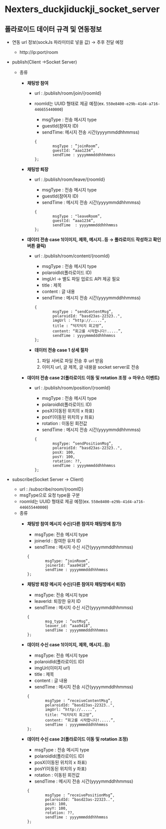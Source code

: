 # Nexters_duckjiduckji_socket_server

## **폴라로이드 데이터 규격 및 연동정보**

- 연동 url 정보(sockJs 파라미터로 넣을 값) → 추후 전달 예정
    - http://ip:port/room
- publish(Client →Socket Server)
    - 종류
        - **채팅방 참여**
            - url : /publish/room/join/{roomId}
            - roomId는 UUID 형태로 제공 예정(ex. `550e8400-e29b-41d4-a716-446655440000`)
                - msgType : 전송 메시지 type
                - guestId(참여자 ID)
                - sendTime: 메시지 전송 시간(yyyymmddhhmmss)
                
                ```
                {
                	    msgType : ”joinRoom”,
                		guestId: “aaa1234”,
                		sendTime : yyyymmmdddhhhmmss        
                };
                ```
                
        - **채팅방 퇴장**
            - url : /publish/room/leave/{roomId}
                - msgType : 전송 메시지 type
                - guestId(참여자 ID)
                - sendTime  : 메시지 전송 시간(yyyymmddhhmmss)
                
                ```
                {
                	 	msgType : "leaveRoom”,
                	    guestId: “aaa1234”,
                	    sendTime  : yyyymmmdddhhhmmss        
                };
                ```
                
        - **데이터 전송 case 1(이미지, 제목, 메시지..등 → 폴라로이드 작성하고 확인버튼 클릭)**
            - url : /publish/room/content/{roomId}
                - msgType : 전송 메시지 type
                - polaroidId(폴라로이드 ID)
                - imgUrl → 별도 파일 업로드 API 제공 필요
                - title : 제목
                - content : 글 내용
                - sendTime : 메시지 전송 시간(yyyymmddhhmmss)
                
                ```
                {
                		msgType : ”sendContentMsg”,
                	    polaroidId: “basd23as-22323..",
                	    imgUrl : “http://.....”,
                		title : “덕지덕지 회고방”,
                		content: “회고를 시작합니다!.....”,
                		sendTime : yyyymmmdddhhhmmss        
                };
                ```
                
            - **데이터 전송 case 1 상세 절차**
                1. 파일 서버로 파일 전송 후 url 받음
                2. 이미지 url, 글 제목, 글 내용을 socket server로 전송
        
         
        
        - **데이터 전송 case 2(폴라로이드 이동 및 rotation 조정 → 마우스 이벤트)**
            - url : /publish/room/position/{roomId}
                - msgType : 전송 메시지 type
                - polaroidId(폴라로이드 ID)
                - posX(이동된 위치의 x 좌표)
                - posY(이동된 위치의 y 좌표)
                - rotation : 이동된 회전값
                - sendTime : 메시지 전송 시간(yyyymmddhhmmss)
                
                ```
                {
                		msgType: ”sendPositionMsg”,
                	    polaroidId: “basd23as-22323..",
                	    posX: 100,
                 	    posY: 100,
                		rotation: ??,
                		sendTime : yyyymmmdddhhhmmss        
                };
                ```
                

- subscribe(Socket Server → Client)
    - url : /subscribe/room/{roomID}
    - msgType으로 요청 type을 구분
    - roomId는 UUID 형태로 제공 예정(ex. `550e8400-e29b-41d4-a716-446655440000`)
    - 종류
        - **채팅방 참여 메시지 수신(다른 참여자 채팅방에 참가)**
            - msgType: 전송 메시지 type
            - joinerId :  참여한 유저 ID
            - sendTime : 메시지 수신 시간(yyyymmddhhmmss)
            
            ```
            {
            		msgType: ”joinRoom”,
            	    joinerId: “aaa9418”,
            		sendTime : yyyymmmdddhhhmmss        
            };
            ```
            
        - **채팅방 퇴장 메시지 수신(다른 참여자 채팅방에서 퇴장)**
            - msgType: 전송 메시지 type
            - leaverId:  퇴장한 유저 ID
            - sendTime : 메시지 수신 시간(yyyymmddhhmmss)
            
            ```
            {
            	    msg_type : ”outMsg”,
            		leaver_id: “aaa9418”,
            		sendTime : yyyymmmdddhhhmmss        
            };
            ```
            
        - **데이터 수신 case 1(이미지, 제목, 메시지..등)**
            - msgType: 전송 메시지 type
            - polaroidId(폴라로이드 ID)
            - imgUrl(이미지 url)
            - title : 제목
            - content : 글 내용
            - sendTime : 메시지 전송 시간(yyyymmddhhmmss)
            
            ```
            {
            		msgType : ”receiveContentMsg”,
            		polaroidId: “basd23as-22323..",
            		imgUrl: “http://.....”,
            		title: “덕지덕지 회고방”,
            		content: “회고를 시작합니다!.....”,
            		sendTime : yyyymmmdddhhhmmss        
            };
            ```
            
        - **데이터 수신 case 2(폴라로이드 이동 및 rotation 조정)**
            - msgType : 전송 메시지 type
            - polaroidId(폴라로이드 ID)
            - posX(이동된 위치의 x 좌표)
            - posY(이동된 위치의 y 좌표)
            - rotation : 이동된 회전값
            - sendTime : 메시지 전송 시간(yyyymmddhhmmss)
            
            ```
            {
            		msgType : ”receivePositionMsg”,
            		polaroidId: “basd23as-22323..",
            		posX: 100,
             		poyY: 100,
            		rotation: ??,
            		sendTime : yyyymmmdddhhhmmss        
            };
            ```
